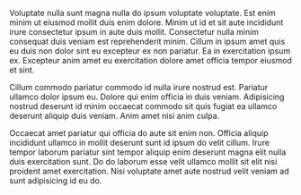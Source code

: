 Voluptate nulla sunt magna nulla do ipsum voluptate voluptate. Est enim minim ut eiusmod mollit duis enim dolore. Minim ut id et sit aute incididunt irure consectetur ipsum in aute duis mollit. Consectetur nulla minim consequat duis veniam est reprehenderit minim. Cillum in ipsum amet quis eu duis non dolor sint eu excepteur ex non pariatur. Ea in exercitation ipsum ex. Excepteur anim amet eu exercitation dolore amet officia tempor eiusmod et sint.

Cillum commodo pariatur commodo id nulla irure nostrud est. Pariatur ullamco dolor ipsum eu. Dolore qui enim officia in duis veniam. Adipisicing nostrud deserunt id minim occaecat commodo sit quis fugiat ea ullamco deserunt aliquip duis veniam. Anim amet nisi anim culpa.

Occaecat amet pariatur qui officia do aute sit enim non. Officia aliquip incididunt ullamco in mollit deserunt sunt id ipsum do velit cillum. Irure tempor laborum pariatur sint tempor aliquip enim deserunt magna elit nulla duis exercitation sunt. Do do laborum esse velit ullamco mollit sit elit nisi proident amet exercitation. Nisi voluptate amet aute nostrud velit veniam ad sunt adipisicing id eu do.